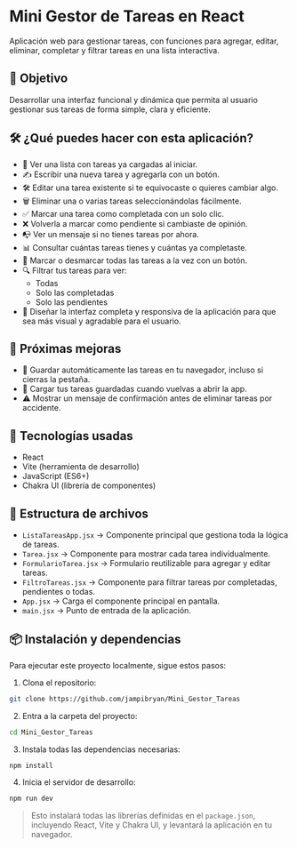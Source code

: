# Mini Gestor de Tareas en React

Aplicación web para gestionar tareas, con funciones para agregar, editar, eliminar, completar y filtrar tareas en una lista interactiva.

## 🎯 Objetivo

Desarrollar una interfaz funcional y dinámica que permita al usuario gestionar sus tareas de forma simple, clara y eficiente.

## 🛠️ ¿Qué puedes hacer con esta aplicación?

- 👀 Ver una lista con tareas ya cargadas al iniciar.
- ✍️ Escribir una nueva tarea y agregarla con un botón.
- 🛠️ Editar una tarea existente si te equivocaste o quieres cambiar algo.
- 🗑️ Eliminar una o varias tareas seleccionándolas fácilmente.
- ✅ Marcar una tarea como completada con un solo clic.
- ❌ Volverla a marcar como pendiente si cambiaste de opinión.
- 📭 Ver un mensaje si no tienes tareas por ahora.
- 📊 Consultar cuántas tareas tienes y cuántas ya completaste.
- 📌 Marcar o desmarcar todas las tareas a la vez con un botón.
- 🔍 Filtrar tus tareas para ver:
  - Todas
  - Solo las completadas
  - Solo las pendientes
- 🎨 Diseñar la interfaz completa y responsiva de la aplicación para que sea más visual y agradable para el usuario.

## 🧩 Próximas mejoras

- 💾 Guardar automáticamente las tareas en tu navegador, incluso si cierras la pestaña.
- 🔄 Cargar tus tareas guardadas cuando vuelvas a abrir la app.
- ⚠️ Mostrar un mensaje de confirmación antes de eliminar tareas por accidente.

## 🧩 Tecnologías usadas

- React
- Vite (herramienta de desarrollo)
- JavaScript (ES6+)
- Chakra UI (librería de componentes)

## 📂 Estructura de archivos

- `ListaTareasApp.jsx` → Componente principal que gestiona toda la lógica de tareas.
- `Tarea.jsx` → Componente para mostrar cada tarea individualmente.
- `FormularioTarea.jsx` → Formulario reutilizable para agregar y editar tareas.
- `FiltroTareas.jsx` → Componente para filtrar tareas por completadas, pendientes o todas.
- `App.jsx` → Carga el componente principal en pantalla.
- `main.jsx` → Punto de entrada de la aplicación.

## 📦 Instalación y dependencias

Para ejecutar este proyecto localmente, sigue estos pasos:

1. Clona el repositorio:

```bash
git clone https://github.com/jampibryan/Mini_Gestor_Tareas
```

2. Entra a la carpeta del proyecto:

```bash
cd Mini_Gestor_Tareas
```

3. Instala todas las dependencias necesarias:

```bash
npm install
```

4. Inicia el servidor de desarrollo:

```bash
npm run dev
```

> Esto instalará todas las librerías definidas en el `package.json`, incluyendo React, Vite y Chakra UI, y levantará la aplicación en tu navegador.
